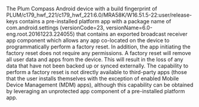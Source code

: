 The Plum Compass Android device with a build fingerprint of PLUM/c179_hwf_221/c179_hwf_221:6.0/MRA58K/W16.51.5-22:user/release-keys contains a pre-installed platform app with a package name of com.android.settings (versionCode=23, versionName=6.0-eng.root.20161223.224055) that contains an exported broadcast receiver app component which allows any app co-located on the device to programmatically perform a factory reset. In addition, the app initiating the factory reset does not require any permissions. A factory reset will remove all user data and apps from the device. This will result in the loss of any data that have not been backed up or synced externally. The capability to perform a factory reset is not directly available to third-party apps (those that the user installs themselves with the exception of enabled Mobile Device Management (MDM) apps), although this capability can be obtained by leveraging an unprotected app component of a pre-installed platform app.